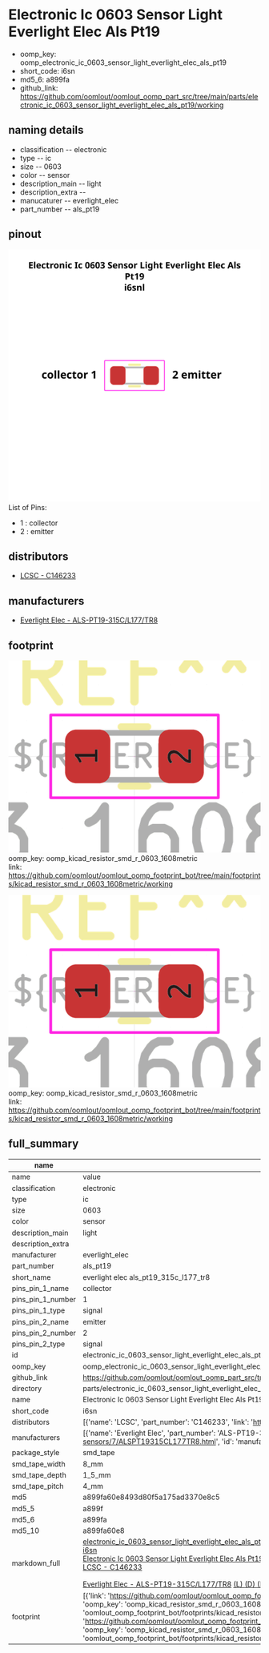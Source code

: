 # Electronic Ic 0603 Sensor Light Everlight Elec Als Pt19

  
* oomp_key: oomp_electronic_ic_0603_sensor_light_everlight_elec_als_pt19 
* short_code: i6sn
* md5_6: a899fa  
* github_link: https://github.com/oomlout/oomlout_oomp_part_src/tree/main/parts/electronic_ic_0603_sensor_light_everlight_elec_als_pt19/working  
## naming details
* classification -- electronic
* type -- ic
* size -- 0603
* color -- sensor
* description_main -- light
* description_extra -- 
* manucaturer -- everlight_elec
* part_number -- als_pt19
## pinout
![](working_pinout_600.png)  
List of Pins:

* 1 : collector
* 2 : emitter
## distributors
* [LCSC - C146233](https://lcsc.com/product-detail/C146233.html)  

## manufacturers
* [Everlight Elec - ALS-PT19-315C/L177/TR8](https://everlighteurope.com/ambient-light-sensors/7/ALSPT19315CL177TR8.html)  


## footprint

![](footprint/0/working/working_600.png)  
oomp_key: oomp_kicad_resistor_smd_r_0603_1608metric  
link: https://github.com/oomlout/oomlout_oomp_footprint_bot/tree/main/footprints/kicad_resistor_smd_r_0603_1608metric/working  

![](footprint/0/working/working_600.png)  
oomp_key: oomp_kicad_resistor_smd_r_0603_1608metric  
link: https://github.com/oomlout/oomlout_oomp_footprint_bot/tree/main/footprints/kicad_resistor_smd_r_0603_1608metric/working  

## full_summary
| name | value | 
| --- | --- | 
| name | value | 
| classification | electronic | 
| type | ic | 
| size | 0603 | 
| color | sensor | 
| description_main | light | 
| description_extra |  | 
| manufacturer | everlight_elec | 
| part_number | als_pt19 | 
| short_name | everlight elec als_pt19_315c_l177_tr8 | 
| pins_pin_1_name | collector | 
| pins_pin_1_number | 1 | 
| pins_pin_1_type | signal | 
| pins_pin_2_name | emitter | 
| pins_pin_2_number | 2 | 
| pins_pin_2_type | signal | 
| id | electronic_ic_0603_sensor_light_everlight_elec_als_pt19 | 
| oomp_key | oomp_electronic_ic_0603_sensor_light_everlight_elec_als_pt19 | 
| github_link | https://github.com/oomlout/oomlout_oomp_part_src/tree/main/parts/electronic_ic_0603_sensor_light_everlight_elec_als_pt19/working | 
| directory | parts/electronic_ic_0603_sensor_light_everlight_elec_als_pt19 | 
| name | Electronic Ic 0603 Sensor Light Everlight Elec Als Pt19 | 
| short_code | i6sn | 
| distributors | [{'name': 'LCSC', 'part_number': 'C146233', 'link': 'https://lcsc.com/product-detail/C146233.html', 'id': 'distributor_lcsc'}] | 
| manufacturers | [{'name': 'Everlight Elec', 'part_number': 'ALS-PT19-315C/L177/TR8', 'link': 'https://everlighteurope.com/ambient-light-sensors/7/ALSPT19315CL177TR8.html', 'id': 'manufacturer_everlight_elec'}] | 
| package_style | smd_tape | 
| smd_tape_width | 8_mm | 
| smd_tape_depth | 1_5_mm | 
| smd_tape_pitch | 4_mm | 
| md5 | a899fa60e8493d80f5a175ad3370e8c5 | 
| md5_5 | a899f | 
| md5_6 | a899fa | 
| md5_10 | a899fa60e8 | 
| markdown_full | [electronic_ic_0603_sensor_light_everlight_elec_als_pt19](https://github.com/oomlout/oomlout_oomp_part_src/tree/main/parts/electronic_ic_0603_sensor_light_everlight_elec_als_pt19/working)<br>[i6sn](https://github.com/oomlout/oomlout_oomp_part_src/tree/main/parts/electronic_ic_0603_sensor_light_everlight_elec_als_pt19/working)<br>[Electronic Ic 0603 Sensor Light Everlight Elec Als Pt19](https://github.com/oomlout/oomlout_oomp_part_src/tree/main/parts/electronic_ic_0603_sensor_light_everlight_elec_als_pt19/working)<br>[LCSC - C146233<br>](https://lcsc.com/product-detail/C146233.html)<br>[Everlight Elec - ALS-PT19-315C/L177/TR8](https://everlighteurope.com/ambient-light-sensors/7/ALSPT19315CL177TR8.html) [(L)  ](https://www.lcsc.com/search?q=ALS-PT19-315C/L177/TR8)[(D)  ](https://www.digikey.com/en/products?keywords=ALS-PT19-315C/L177/TR8)[(M)  ](https://www.mouser.com/Search/Refine?Keyword=ALS-PT19-315C/L177/TR8)[(N)  ](https://www.newark.com/search?st=ALS-PT19-315C/L177/TR8)[(SZ)  ](https://so.szlcsc.com/global.html?k=ALS-PT19-315C/L177/TR8)<br> | 
| footprint | [{'link': 'https://github.com/oomlout/oomlout_oomp_footprint_bot/tree/main/foootprntss/kicad_resistor_smd_r_0603_1608metric', 'oomp_key': 'oomp_kicad_resistor_smd_r_0603_1608metric', 'directory': 'oomlout_oomp_footprint_bot/footprints/kicad_resistor_smd_r_0603_1608metric//working/working.kicad_mod'}, {'link': 'https://github.com/oomlout/oomlout_oomp_footprint_bot/tree/main/foootprntss/kicad_resistor_smd_r_0603_1608metric', 'oomp_key': 'oomp_kicad_resistor_smd_r_0603_1608metric', 'directory': 'oomlout_oomp_footprint_bot/footprints/kicad_resistor_smd_r_0603_1608metric//working/working.kicad_mod'}] | 
